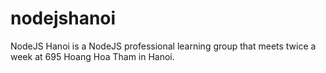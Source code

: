 # nodejshanoi
NodeJS Hanoi is a NodeJS professional learning group that meets twice a week at 695 Hoang Hoa Tham in Hanoi.  
